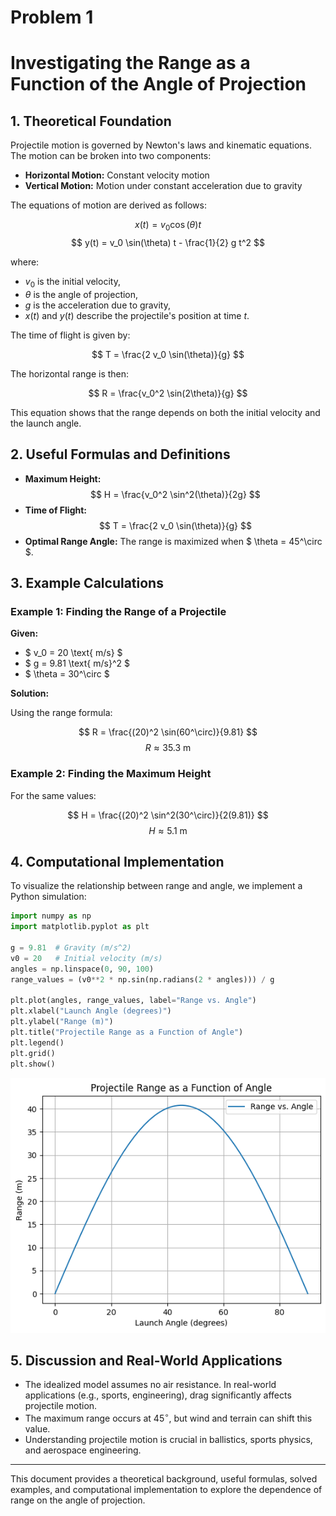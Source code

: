 # Problem 1
# Investigating the Range as a Function of the Angle of Projection

## 1. Theoretical Foundation

Projectile motion is governed by Newton's laws and kinematic equations. The motion can be broken into two components:

- **Horizontal Motion:** Constant velocity motion
- **Vertical Motion:** Motion under constant acceleration due to gravity

The equations of motion are derived as follows:

$$ x(t) = v_0 \cos(\theta) t $$
$$ y(t) = v_0 \sin(\theta) t - \frac{1}{2} g t^2 $$

where:
- $v_0$ is the initial velocity,
- $\theta$ is the angle of projection,
- $g$ is the acceleration due to gravity,
- $x(t)$ and $y(t)$ describe the projectile's position at time $t$.

The time of flight is given by:

$$ T = \frac{2 v_0 \sin(\theta)}{g} $$

The horizontal range is then:

$$ R = \frac{v_0^2 \sin(2\theta)}{g} $$

This equation shows that the range depends on both the initial velocity and the launch angle.

## 2. Useful Formulas and Definitions

- **Maximum Height:**
  $$ H = \frac{v_0^2 \sin^2(\theta)}{2g} $$
- **Time of Flight:**
  $$ T = \frac{2 v_0 \sin(\theta)}{g} $$
- **Optimal Range Angle:**
  The range is maximized when $ \theta = 45^\circ $.

## 3. Example Calculations

### Example 1: Finding the Range of a Projectile

**Given:**
- $ v_0 = 20 \text{ m/s} $
- $ g = 9.81 \text{ m/s}^2 $
- $ \theta = 30^\circ $

**Solution:**

Using the range formula:

$$ R = \frac{(20)^2 \sin(60^\circ)}{9.81} $$
$$ R \approx 35.3 \text{ m} $$

### Example 2: Finding the Maximum Height

For the same values:

$$ H = \frac{(20)^2 \sin^2(30^\circ)}{2(9.81)} $$
$$ H \approx 5.1 \text{ m} $$

## 4. Computational Implementation

To visualize the relationship between range and angle, we implement a Python simulation:

```python
import numpy as np
import matplotlib.pyplot as plt

g = 9.81  # Gravity (m/s^2)
v0 = 20   # Initial velocity (m/s)
angles = np.linspace(0, 90, 100)
range_values = (v0**2 * np.sin(np.radians(2 * angles))) / g

plt.plot(angles, range_values, label="Range vs. Angle")
plt.xlabel("Launch Angle (degrees)")
plt.ylabel("Range (m)")
plt.title("Projectile Range as a Function of Angle")
plt.legend()
plt.grid()
plt.show()
```
![alt text](image.png)

## 5. Discussion and Real-World Applications

- The idealized model assumes no air resistance. In real-world applications (e.g., sports, engineering), drag significantly affects projectile motion.
- The maximum range occurs at $45^\circ$, but wind and terrain can shift this value.
- Understanding projectile motion is crucial in ballistics, sports physics, and aerospace engineering.

---

This document provides a theoretical background, useful formulas, solved examples, and computational implementation to explore the dependence of range on the angle of projection.

